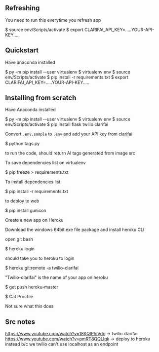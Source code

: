 ## Refreshing

You need to run this everytime you refresh app

$ source env/Scripts/activate
\$ export CLARIFAI_API_KEY=.....YOUR-API-KEY.....

## Quickstart

Have anaconda installed

$ py -m pip install --user virtualenv
$ virtualenv env
$ source env/Scripts/activate
$ pip install -r requirements.txt
\$ export CLARIFAI_API_KEY=.....YOUR-API-KEY.....

## Installing from scratch

Have Anaconda installed

$ py -m pip install --user virtualenv
$ virtualenv env
$ source env/Scripts/activate
$ pip install flask twilio clarifai

Convert `.env.sample` to `.env` and add your API key from clarifai

\$ python tags.py

to run the code, should return AI tags generated from image src

To save dependencies list on virtualenv

\$ pip freeze > requirements.txt

To install dependencies list

\$ pip install -r requirements.txt

to deploy to web

\$ pip install gunicon

Create a new app on Heroku

Download the windows 64bit exe file package and install heroku CLI

open git bash

\$ heroku login

should take you to heroku to login

\$ heroku git:remote -a twilio-clarifai

"Twilio-clarifai" is the name of your app on heroku

\$ get push heroku-master

\$ Cat Procfile

Not sure what this does

## Src notes

https://www.youtube.com/watch?v=18KQIPhiVdc → twilio clarifai
https://www.youtube.com/watch?v=pmRT8QQLIqk → deploy to heroku instead b/c we twilio can't use localhost as an endpoint
